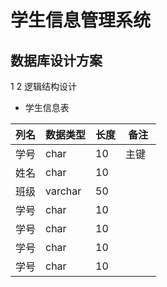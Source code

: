# 学生信息管理系统
## 数据库设计方案
1
2 逻辑结构设计
- 学生信息表

| 列名 | 数据类型 | 长度 | 备注 |
|------|--------|------|------|
| 学号 | char    | 10  |主键  |  
| 姓名 | char    | 10  |   |  
| 班级 | varchar | 50  |   |  
| 学号 | char    | 10  |   |  
| 学号 | char    | 10  |   |  
| 学号 | char    | 10  |   |  
| 学号 | char    | 10  |  |


